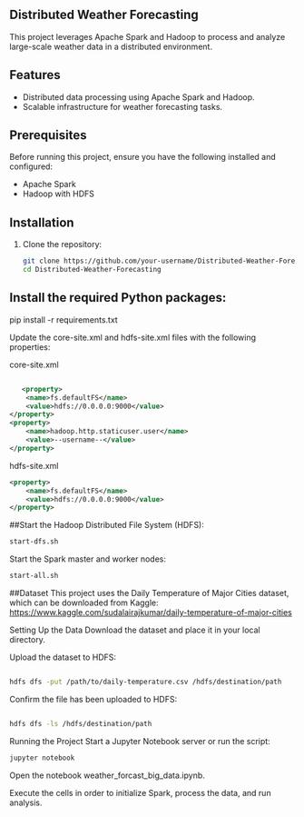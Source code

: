 
## Distributed Weather Forecasting

This project leverages Apache Spark and Hadoop to process and analyze large-scale weather data in a distributed environment.

## Features
- Distributed data processing using Apache Spark and Hadoop.
- Scalable infrastructure for weather forecasting tasks.

## Prerequisites
Before running this project, ensure you have the following installed and configured:
- Apache Spark
- Hadoop with HDFS

## Installation

1. Clone the repository:
   ```bash
   git clone https://github.com/your-username/Distributed-Weather-Forecasting.git
   cd Distributed-Weather-Forecasting
## Install the required Python packages:
pip install -r requirements.txt

Update the core-site.xml and hdfs-site.xml files with the following properties:

core-site.xml
```xml

   <property>
    <name>fs.defaultFS</name>
    <value>hdfs://0.0.0.0:9000</value>
</property>
<property>
    <name>hadoop.http.staticuser.user</name>
    <value>--username--</value>
</property>

```
hdfs-site.xml

```xml
<property>
    <name>fs.defaultFS</name>
    <value>hdfs://0.0.0.0:9000</value>
</property>
```

##Start the Hadoop Distributed File System (HDFS):

```bash
start-dfs.sh
```
Start the Spark master and worker nodes:

```bash
start-all.sh
```

##Dataset
This project uses the Daily Temperature of Major Cities dataset, which can be downloaded from Kaggle:
https://www.kaggle.com/sudalairajkumar/daily-temperature-of-major-cities

Setting Up the Data
Download the dataset and place it in your local directory.

Upload the dataset to HDFS:

```bash

hdfs dfs -put /path/to/daily-temperature.csv /hdfs/destination/path
```
Confirm the file has been uploaded to HDFS:

```bash

hdfs dfs -ls /hdfs/destination/path
```

Running the Project
Start a Jupyter Notebook server or run the script:

```bash
jupyter notebook
```
Open the notebook weather_forcast_big_data.ipynb.

Execute the cells in order to initialize Spark, process the data, and run analysis.

